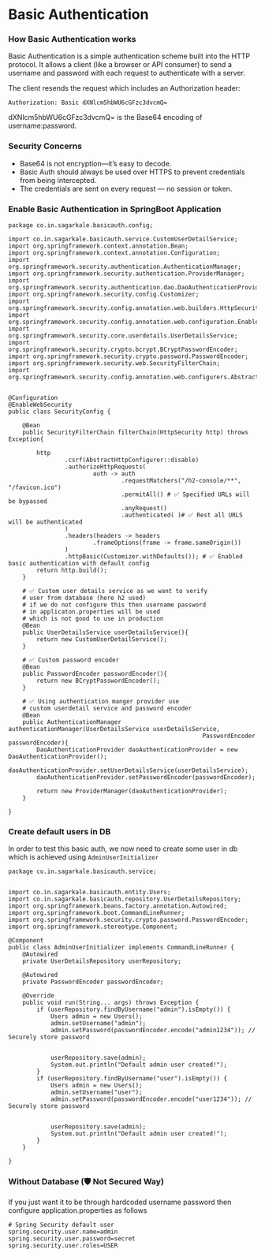 # Basic Authentication

### How Basic Authentication works
Basic Authentication is a simple authentication scheme built into the HTTP protocol. It allows a client (like a browser or API consumer) to send a username and password with each request to authenticate with a server.

The client resends the request which includes an Authorization header:

```declarative
Authorization: Basic dXNlcm5hbWU6cGFzc3dvcmQ=
```

dXNlcm5hbWU6cGFzc3dvcmQ= is the Base64 encoding of username:password.

### Security Concerns

* Base64 is not encryption—it’s easy to decode.
* Basic Auth should always be used over HTTPS to prevent credentials from being intercepted.
* The credentials are sent on every request — no session or token.

### Enable Basic Authentication in SpringBoot Application

```declarative
package co.in.sagarkale.basicauth.config;

import co.in.sagarkale.basicauth.service.CustomUserDetailService;
import org.springframework.context.annotation.Bean;
import org.springframework.context.annotation.Configuration;
import org.springframework.security.authentication.AuthenticationManager;
import org.springframework.security.authentication.ProviderManager;
import org.springframework.security.authentication.dao.DaoAuthenticationProvider;
import org.springframework.security.config.Customizer;
import org.springframework.security.config.annotation.web.builders.HttpSecurity;
import org.springframework.security.config.annotation.web.configuration.EnableWebSecurity;
import org.springframework.security.core.userdetails.UserDetailsService;
import org.springframework.security.crypto.bcrypt.BCryptPasswordEncoder;
import org.springframework.security.crypto.password.PasswordEncoder;
import org.springframework.security.web.SecurityFilterChain;
import org.springframework.security.config.annotation.web.configurers.AbstractHttpConfigurer;


@Configuration
@EnableWebSecurity
public class SecurityConfig {

    @Bean
    public SecurityFilterChain filterChain(HttpSecurity http) throws Exception{

        http
                .csrf(AbstractHttpConfigurer::disable)
                .authorizeHttpRequests(
                        auth -> auth
                                .requestMatchers("/h2-console/**", "/favicon.ico")
                                .permitAll() # ✅ Specified URLs will be bypassed
                                .anyRequest()
                                .authenticated( )# ✅ Rest all URLS will be authenticated
                )
                .headers(headers -> headers
                        .frameOptions(frame -> frame.sameOrigin())
                )
                .httpBasic(Customizer.withDefaults()); # ✅ Enabled basic authentication with default config
        return http.build();
    }

    # ✅ Custom user details service as we want to verify
    # user from database (here h2 used)
    # if we do not configure this then username password 
    # in applicaton.properties will be used 
    # which is not good to use in production
    @Bean
    public UserDetailsService userDetailsService(){
        return new CustomUserDetailService(); 
    }

    # ✅ Custom password encoder
    @Bean
    public PasswordEncoder passwordEncoder(){
        return new BCryptPasswordEncoder();
    }

    # ✅ Using authentication manger provider use 
    # custom userdetail service and password encoder
    @Bean
    public AuthenticationManager authenticationManager(UserDetailsService userDetailsService,
                                                       PasswordEncoder passwordEncoder){
        DaoAuthenticationProvider daoAuthenticationProvider = new DaoAuthenticationProvider();
        daoAuthenticationProvider.setUserDetailsService(userDetailsService);
        daoAuthenticationProvider.setPasswordEncoder(passwordEncoder);

        return new ProviderManager(daoAuthenticationProvider);
    }

}
```

### Create default users in DB

In order to test this basic auth, we now need to create some user in db which is achieved using ```AdminUserInitializer```

```declarative
package co.in.sagarkale.basicauth.service;


import co.in.sagarkale.basicauth.entity.Users;
import co.in.sagarkale.basicauth.repository.UserDetailsRepository;
import org.springframework.beans.factory.annotation.Autowired;
import org.springframework.boot.CommandLineRunner;
import org.springframework.security.crypto.password.PasswordEncoder;
import org.springframework.stereotype.Component;

@Component
public class AdminUserInitializer implements CommandLineRunner {
    @Autowired
    private UserDetailsRepository userRepository;

    @Autowired
    private PasswordEncoder passwordEncoder;

    @Override
    public void run(String... args) throws Exception {
        if (userRepository.findByUsername("admin").isEmpty()) {
            Users admin = new Users();
            admin.setUsername("admin");
            admin.setPassword(passwordEncoder.encode("admin1234")); // Securely store password


            userRepository.save(admin);
            System.out.println("Default admin user created!");
        }
        if (userRepository.findByUsername("user").isEmpty()) {
            Users admin = new Users();
            admin.setUsername("user");
            admin.setPassword(passwordEncoder.encode("user1234")); // Securely store password


            userRepository.save(admin);
            System.out.println("Default admin user created!");
        }
    }

}
```


### Without Database (🛡️ Not Secured Way)

If you just want it to be through hardcoded username password then configure application.properties as follows

```declarative
# Spring Security default user
spring.security.user.name=admin
spring.security.user.password=secret
spring.security.user.roles=USER
```
